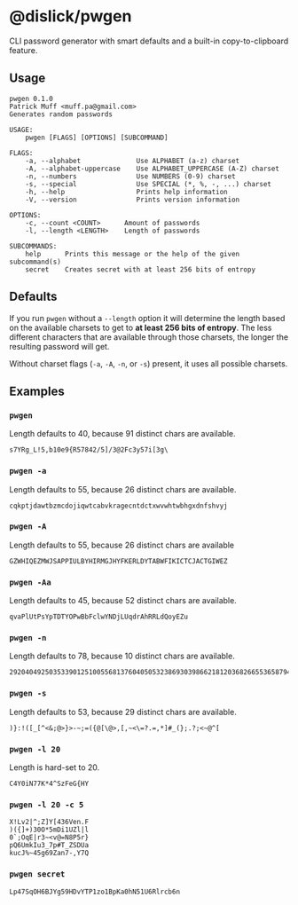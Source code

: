 # @dislick/pwgen

CLI password generator with smart defaults and a built-in copy-to-clipboard feature.

## Usage

```
pwgen 0.1.0
Patrick Muff <muff.pa@gmail.com>
Generates random passwords

USAGE:
    pwgen [FLAGS] [OPTIONS] [SUBCOMMAND]

FLAGS:
    -a, --alphabet              Use ALPHABET (a-z) charset
    -A, --alphabet-uppercase    Use ALPHABET_UPPERCASE (A-Z) charset
    -n, --numbers               Use NUMBERS (0-9) charset
    -s, --special               Use SPECIAL (*, %, -, ...) charset
    -h, --help                  Prints help information
    -V, --version               Prints version information

OPTIONS:
    -c, --count <COUNT>      Amount of passwords
    -l, --length <LENGTH>    Length of passwords

SUBCOMMANDS:
    help      Prints this message or the help of the given subcommand(s)
    secret    Creates secret with at least 256 bits of entropy
```

## Defaults

If you run `pwgen` without a `--length` option it will determine the length based on the available charsets to get to **at least 256 bits of entropy**. The less different characters that are available through those charsets, the longer the resulting password will get.

Without charset flags (`-a`, `-A`, `-n`, or `-s`) present, it uses all possible charsets.

## Examples

### `pwgen`

Length defaults to 40, because 91 distinct chars are available.

```
s7YRg_L!5,b10e9{R57842/5]/3@2Fc3y57i[3g\
```

### `pwgen -a`

Length defaults to 55, because 26 distinct chars are available.

```
cqkptjdawtbzmcdojiqwtcabvkragecntdctxwvwhtwbhgxdnfshvyj
```

### `pwgen -A`

Length defaults to 55, because 26 distinct chars are available

```
GZWHIQEZMWJSAPPIULBYHIRMGJHYFKERLDYTABWFIKICTCJACTGIWEZ
```

### `pwgen -Aa`

Length defaults to 45, because 52 distinct chars are available.

```
qvaPlUtPsYpTDTYOPwBbFclwYNDjLUqdrAhRRLdQoyEZu
```

### `pwgen -n`

Length defaults to 78, because 10 distinct chars are available.

```
292040492503533901251005568137604050532386930398662181203682665536587940100830
```

### `pwgen -s`

Length defaults to 53, because 29 distinct chars are available.

```
)}:!([_[^<&;@>}>-~;=({@[\@>,[,~<\=?.=,*]#_(};.?;<~@^[
```

### `pwgen -l 20`

Length is hard-set to 20.

```
C4Y0iN77K*4^SzFeG{HY
```

### `pwgen -l 20 -c 5`

```
X!Lv2|^;Z]Y[436Ven.F
)({]+)30O*5mDi1UZl|l
0`;OqE|r3~<v@=N8P5r}
pQ6UmkIu3_7p#T_ZSDUa
kucJ%~45g69Zan7-,Y7Q
```

### `pwgen secret`

```
Lp47SqOH6BJYg59HDvYTP1zo1BpKa0hN51U6Rlrcb6n
```

